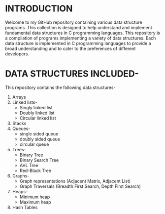 # INTRODUCTION
  Welcome to my GitHub repository containing various data structure programs. This collection is designed to help understand and implement fundamental data structures in C programming         languages. This repository is a compilation of programs implementing a variety of data structures. Each data structure is implemented in C programming languages to provide a broad 
  understanding and to cater to the preferences of different developers.

# DATA STRUCTURES INCLUDED- 
  This repository contains the following data structures- 
  1. Arrays
  2. Linked lists-
     - Singly linked list
     - Doubly linked list
     - Circular linked list
  3. Stacks
  4. Queues-
     - single sided queue
     - doubly sided queue
     - circular queue
  5. Trees-
     - Binary Tree
     - Binary Search Tree
     - AVL Tree
     - Red-Black Tree
  6. Graphs-
     - Graph representations (Adjacent Matrix, Adjacent List)
     - Graph Traversals (Breadth First Search, Depth First Search)
  7. Heaps-
     - Minimum heap
     - Maximum heap
  8. Hash Tables
